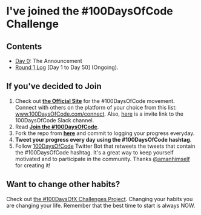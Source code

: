 # I've joined the #100DaysOfCode Challenge

## Contents

* [Day 0](https://twitter.com/sriram68276699/status/1266674645215797253?s=20): The Announcement
* [Round 1 Log](r1-log.md) [Day 1 to Day 50] (Ongoing).

## If you've decided to Join

1. Check out **[the Official Site](http://100daysofcode.com/)** for the #100DaysOfCode movement. Connect with others on the platform of your choice from this list: www.100DaysOfCode.com/connect. Also, [here](https://join.slack.com/t/100xcode/shared_invite/zt-eivg7x1x-wgNPDh7ug_u4GcUwZNT8Zg) is a invite link to the 100DaysOfCode Slack channel.
2. Read **[Join the #100DaysOfCode](https://medium.freecodecamp.com/join-the-100daysofcode-556ddb4579e4)**.
3. Fork the repo from **[here](https://github.com/kallaway/100-days-of-code)** and commit to logging your progress everyday.
4. **Tweet your progress every day using the #100DaysOfCode hashtag**.
5. Follow [100DaysOfCode](https://twitter.com/_100DaysOfCode) Twitter Bot that retweets the tweets that contain the #100DaysOfCode hashtag. It's a great way to keep yourself motivated and to participate in the community. Thanks [@amanhimself](https://twitter.com/amanhimself) for creating it!

## Want to change other habits?

Check out [the #100DaysOfX Challenges Project](http://100daysofx.com/). Changing your habits you are changing your life. Remember that the best time to start is always NOW.